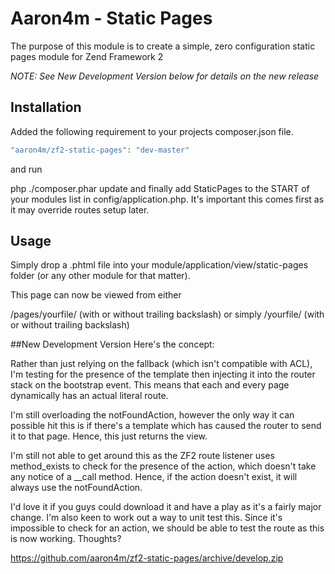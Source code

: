 # Aaron4m - Static Pages
The purpose of this module is to create a simple, zero configuration static pages module for Zend Framework 2

*NOTE: See New Development Version below for details on the new release*

## Installation
Added the following requirement to your projects composer.json file.

```php
"aaron4m/zf2-static-pages": "dev-master"
```

and run

php ./composer.phar update
and finally add StaticPages to the START of your modules list in config/application.php. It's important this comes first as it may override routes setup later.

## Usage
Simply drop a .phtml file into your module/application/view/static-pages folder (or any other module for that matter).

This page can now be viewed from either

/pages/yourfile/ (with or without trailing backslash)
or simply /yourfile/ (with or without trailing backslash)


##New Development Version
Here's the concept:

Rather than just relying on the fallback (which isn't compatible with ACL), I'm testing for the presence of the template then injecting it into the router stack on the bootstrap event. This means that each and every page dynamically has an actual literal route.

I'm still overloading the notFoundAction, however the only way it can possible hit this is if there's a template which has caused the router to send it to that page. Hence, this just returns the view.

I'm still not able to get around this as the ZF2 route listener uses method_exists to check for the presence of the action, which doesn't take any notice of a __call method. Hence, if the action doesn't exist, it will always use the notFoundAction.

I'd love it if you guys could download it and have a play as it's a fairly major change. I'm also keen to work out a way to unit test this. Since it's impossible to check for an action, we should be able to test the route as this is now working. Thoughts?

https://github.com/aaron4m/zf2-static-pages/archive/develop.zip
